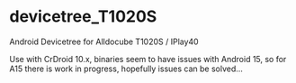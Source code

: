 # devicetree_T1020S
Android Devicetree for Alldocube T1020S / IPlay40

Use with CrDroid 10.x, binaries seem to have issues with Android 15, so for A15 there is work in progress, hopefully issues can be solved...
